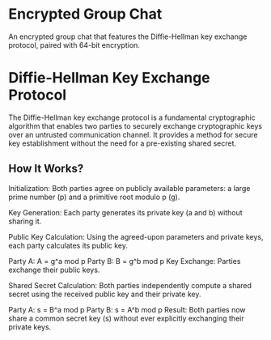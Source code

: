 # Encrypted Group Chat
An encrypted group chat that features the Diffie-Hellman key exchange protocol, paired with 64-bit encryption.

# Diffie-Hellman Key Exchange Protocol
The Diffie-Hellman key exchange protocol is a fundamental cryptographic algorithm that enables two parties to securely exchange cryptographic keys over an untrusted communication channel. It provides a method for secure key establishment without the need for a pre-existing shared secret.

## How It Works?

Initialization: Both parties agree on publicly available parameters: a large prime number (p) and a primitive root modulo p (g).

Key Generation: Each party generates its private key (a and b) without sharing it.

Public Key Calculation: Using the agreed-upon parameters and private keys, each party calculates its public key.

Party A: A = g^a mod p
Party B: B = g^b mod p
Key Exchange: Parties exchange their public keys.

Shared Secret Calculation: Both parties independently compute a shared secret using the received public key and their private key.

Party A: s = B^a mod p
Party B: s = A^b mod p
Result: Both parties now share a common secret key (s) without ever explicitly exchanging their private keys.


